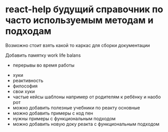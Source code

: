 # react-help будущий справочник по часто используемым методам и подходам

Возможно стоит взять какой то каркас для сборки документации 

Добавить памятку work life balans
+ перерывы во время работы 

- хуки
- реактивность 
- философия
- свои хуки
- частые кейсы шаблоны  например от родителям к ребёнку и наобо
рот
- можно добавить полезные учебники по реакту основные
- можно добавить примеры с код пен
- нужны примеры с функциональным подходом
- можно добавить новую доку реакта с функциональным подходом
